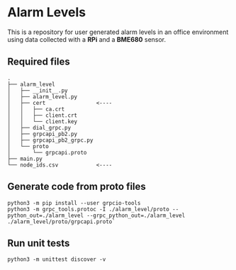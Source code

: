 # Alarm Levels
This is a repository for user generated alarm levels in an office environment using data collected with a **RPi** and a **BME680** sensor.
## Required files
```
.
├── alarm_level
│   ├── __init__.py
│   ├── alarm_level.py
│   ├── cert                <---- 
│   │   ├── ca.crt
│   │   ├── client.crt
│   │   └── client.key
│   ├── dial_grpc.py
│   ├── grpcapi_pb2.py
│   ├── grpcapi_pb2_grpc.py
│   └── proto
│       └── grpcapi.proto
├── main.py
└── node_ids.csv            <---- 
```
## Generate code from proto files
```
python3 -m pip install --user grpcio-tools
python3 -m grpc_tools.protoc -I ./alarm_level/proto --python_out=./alarm_level --grpc_python_out=./alarm_level ./alarm_level/proto/grpcapi.proto`
```
## Run unit tests
```
python3 -m unittest discover -v
```
